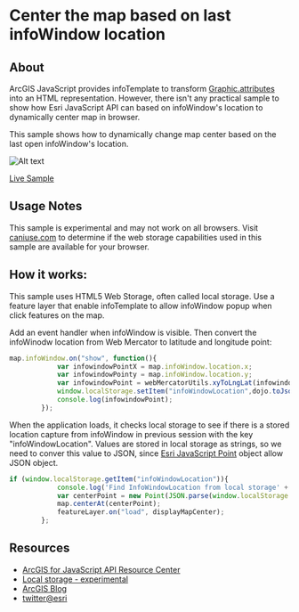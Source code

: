 # Center the map based on last infoWindow location 

## About

ArcGIS JavaScript provides infoTemplate to transform [Graphic.attributes](https://developers.arcgis.com/javascript/jsapi/graphic-amd.html#attributes) into an HTML representation. However, there isn't any practical sample to show how Esri JavaScript API can based on infoWindow's location to dynamically center map in browser. 

This sample shows how to dynamically change map center based on the last open infoWindow's location.


![Alt text](https://github.com/goldenlimit/developer-support/blob/localStorage/web-js/infoWindow-location-save-in-localStorage/infoWindow_localStorage.png "InfoWindow location in localStorage")

[Live Sample](https://goldenlimit.github.io/infoWindow-location-save-in-localStorage/index.html)


## Usage Notes

This sample is experimental and may not work on all browsers. Visit [caniuse.com](https://caniuse.com/) to determine if the web storage capabilities used in this sample are available for your browser.


## How it works:

This sample uses HTML5 Web Storage, often called local storage. Use a feature layer that enable infoTemplate to allow infoWindow popup when click features on the map. 

Add an event handler when infoWindow is visible. Then convert the infoWinodw location from Web Mercator to latitude and longitude point:

```javascript
map.infoWindow.on("show", function(){
            var infowindowPointX = map.infoWindow.location.x;
            var infowindowPointy = map.infoWindow.location.y;
            var infowindowPoint = webMercatorUtils.xyToLngLat(infowindowPointX,infowindowPointy);
            window.localStorage.setItem("infoWindowLocation",dojo.toJson(infowindowPoint));
            console.log(infowindowPoint);
        });
```

When the application loads, it checks local storage to see if there is a stored location capture from infoWindow in previous session with the key "infoWindowLocation". Values are stored in local storage as strings, so we need to conver this value to JSON, since [Esri JavaScript Point](https://developers.arcgis.com/javascript/jsapi/point-amd.html#point3) object allow JSON object.
```javascript
if (window.localStorage.getItem("infoWindowLocation")){
            console.log('Find InfoWindowLocation from local storage' + window.localStorage.getItem("infoWindowLocation"));
            var centerPoint = new Point(JSON.parse(window.localStorage.getItem("infoWindowLocation"))[0], JSON.parse(window.localStorage.getItem("infoWindowLocation"))[1]);
            map.centerAt(centerPoint);
            featureLayer.on("load", displayMapCenter);
        }; 
```


## Resources

* [ArcGIS for JavaScript API Resource Center](http://help.arcgis.com/en/webapi/javascript/arcgis/index.html)
* [Local storage - experimental](https://developers.arcgis.com/javascript/jssamples/exp_localstorage.html)
* [ArcGIS Blog](http://blogs.esri.com/esri/arcgis/)
* [twitter@esri](http://twitter.com/esri)

